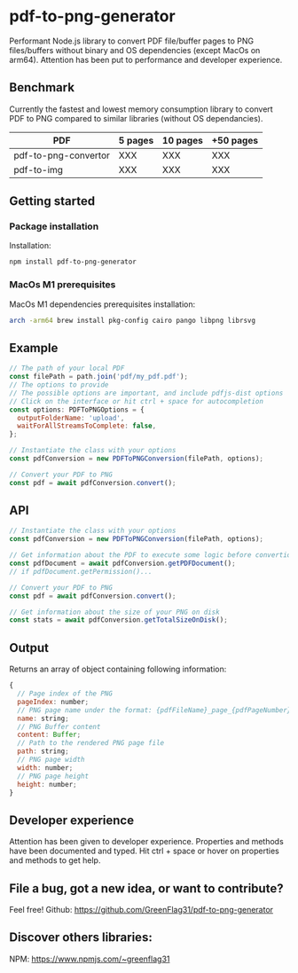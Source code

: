 # pdf-to-png-generator

Performant Node.js library to convert PDF file/buffer pages to PNG files/buffers without binary and OS dependencies (except MacOs on arm64). Attention has been put to performance and developer experience.

## Benchmark

Currently the fastest and lowest memory consumption library to convert PDF to PNG compared to similar libraries (without OS dependancies).

| PDF                  | 5 pages | 10 pages | +50 pages |
| -------------------- | ------- | -------- | --------- |
| pdf-to-png-convertor | XXX     | XXX      | XXX       |
| pdf-to-img           | XXX     | XXX      | XXX       |

## Getting started

### Package installation

Installation:

```sh
npm install pdf-to-png-generator
```

### MacOs M1 prerequisites

MacOs M1 dependencies prerequisites installation:

```bash
arch -arm64 brew install pkg-config cairo pango libpng librsvg
```

## Example

```javascript
// The path of your local PDF
const filePath = path.join('pdf/my_pdf.pdf');
// The options to provide
// The possible options are important, and include pdfjs-dist options
// Click on the interface or hit ctrl + space for autocompletion
const options: PDFToPNGOptions = {
  outputFolderName: 'upload',
  waitForAllStreamsToComplete: false,
};

// Instantiate the class with your options
const pdfConversion = new PDFToPNGConversion(filePath, options);

// Convert your PDF to PNG
const pdf = await pdfConversion.convert();
```

## API

```javascript
// Instantiate the class with your options
const pdfConversion = new PDFToPNGConversion(filePath, options);

// Get information about the PDF to execute some logic before convertion
const pdfDocument = await pdfConversion.getPDFDocument();
// if pdfDocument.getPermission()...

// Convert your PDF to PNG
const pdf = await pdfConversion.convert();

// Get information about the size of your PNG on disk
const stats = await pdfConversion.getTotalSizeOnDisk();
```

## Output

Returns an array of object containing following information:

```javascript
{
  // Page index of the PNG
  pageIndex: number;
  // PNG page name under the format: {pdfFileName}_page_{pdfPageNumber}.png
  name: string;
  // PNG Buffer content
  content: Buffer;
  // Path to the rendered PNG page file
  path: string;
  // PNG page width
  width: number;
  // PNG page height
  height: number;
}
```

## Developer experience

Attention has been given to developer experience. Properties and methods have been documented and typed. Hit ctrl + space or hover on properties and methods to get help.

## File a bug, got a new idea, or want to contribute?

Feel free! Github: https://github.com/GreenFlag31/pdf-to-png-generator

## Discover others libraries:

NPM: https://www.npmjs.com/~greenflag31
